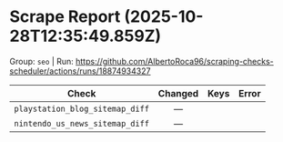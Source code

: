 # Scrape Report (2025-10-28T12:35:49.859Z)

Group: `seo`  |  Run: https://github.com/AlbertoRoca96/scraping-checks-scheduler/actions/runs/18874934327

| Check | Changed | Keys | Error |
|---|:---:|:--|:--|
| `playstation_blog_sitemap_diff` | — |  |  |
| `nintendo_us_news_sitemap_diff` | — |  |  |
